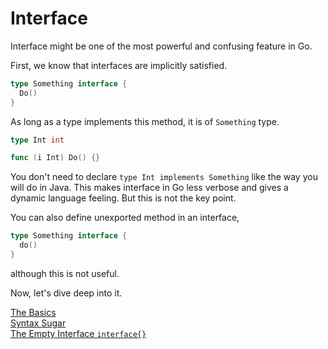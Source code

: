 # Interface
Interface might be one of the most powerful and confusing feature in Go.

First, we know that interfaces are implicitly satisfied.
```go
type Something interface {
  Do()
}
```
As long as a type implements this method, it is of `Something` type.
```go
type Int int

func (i Int) Do() {}
```
You don't need to declare `type Int implements Something` like the way you will do in Java. This makes interface in Go less verbose and gives a dynamic language feeling. But this is not the key point.

You can also define unexported method in an interface,
```go
type Something interface {
  do()
}
```
although this is not useful.

Now, let's dive deep into it.

[The Basics](basics.md)  
[Syntax Sugar](syntax.md)  
[The Empty Interface `interface{}`](interface{}.md)  
 
